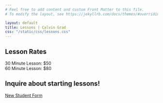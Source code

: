 ```yaml
---
# Feel free to add content and custom Front Matter to this file.
# To modify the layout, see https://jekyllrb.com/docs/themes/#overriding-theme-defaults

layout: default
title: Lessons | Calvin Grad
css: "/static/css/lessons.css"
---
```

<div class="content-wrapper">
  <div class="rates-card">
    <h2>Lesson Rates</h2>
    <div class="rates-content">
      <div class="rate-line">30 Minute Lesson: <span class="price">$50</span></div>
      <div class="rate-line">60 Minute Lesson: <span class="price">$80</span></div>
    </div>
  </div>

  <div class="form-container">
    <h2>Inquire about starting lessons!</h2>
    <a href="https://docs.google.com/forms/d/1EslREAUf60fmc08KbZCMGguEOK5y--O2HoRdhnuaeS4/viewform?edit_requested=true" class="inquiry-button" target="_blank">
      New Student Form
    </a>
  </div>
</div>
